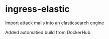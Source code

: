 # ingress-elastic
Import attack mails into an elasticsearch engine

Added automatied build from DockerHub
